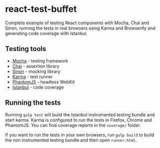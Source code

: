 react-test-buffet
=================

Complete example of testing React components with Mocha, Chai and Sinon, running
the tests in real browsers using Karma and Browserify and generating code
coverage with Istanbul.


## Testing tools

- [Mocha](http://mochajs.org/) - testing framework
- [Chai](chaijs.com) - assertion library
- [Sinon](sinonjs.org) - mocking library
- [Karma](http://karma-runner.github.io/0.12/index.html) - test runner
- [PhantomJS](http://phantomjs.org/) - headless WebKit
- [Istanbul](http://gotwarlost.github.io/istanbul/) - code coverage


## Running the tests

Running `gulp test` will build the Istanbul instrumented testing bundle and
start karma. Karma is configured to run the tests in Firefox, Chrome and
PhantomJS. You can find coverage reports in the `coverage/` folder.

If you want to run the tests in your own browsers, run `gulp build` to build the
non instrumented testing bundle and then open `runner.html`.


